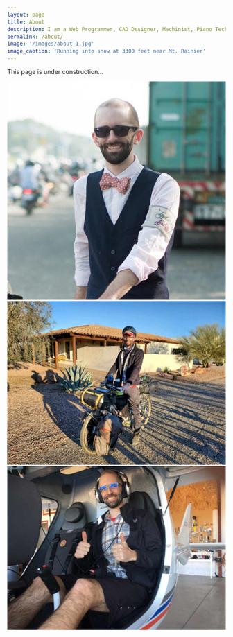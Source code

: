 ```yaml
---
layout: page
title: About
description: I am a Web Programmer, CAD Designer, Machinist, Piano Technician and Bicycle Mechanic currently living in Portland, Oregon. In 2018, I recieved the the Huayu Enrichment Scholarship from the Taiwan Ministry of Education and subsequently studied Mandarin Chinese in Taiwan for four years.
permalink: /about/
image: '/images/about-1.jpg'
image_caption: 'Running into snow at 3300 feet near Mt. Rainier'
---
```


This page is under construction...

<div class="gallery-box">
  <div class="gallery">
    <img src="/images/profile.jpg" loading="lazy">
    <img src="/images/about-2.jpg" loading="lazy">
    <img src="/images/about-3.jpg" loading="lazy">
  </div>
</div>
